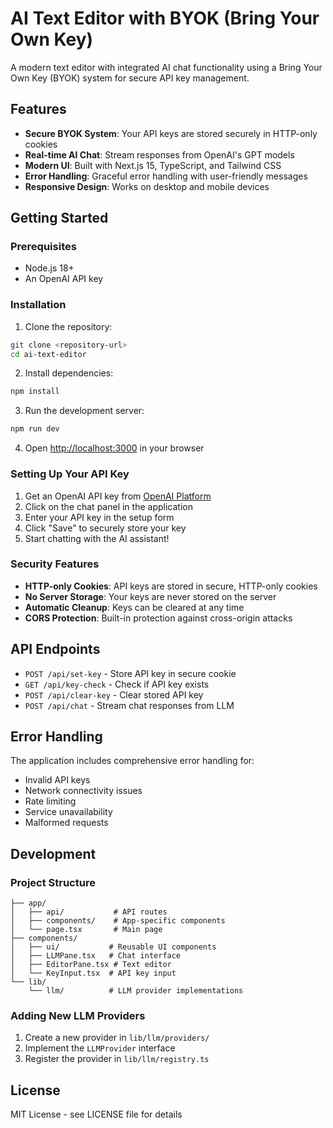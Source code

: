 # AI Text Editor with BYOK (Bring Your Own Key)

A modern text editor with integrated AI chat functionality using a Bring Your Own Key (BYOK) system for secure API key management.

## Features

- **Secure BYOK System**: Your API keys are stored securely in HTTP-only cookies
- **Real-time AI Chat**: Stream responses from OpenAI's GPT models
- **Modern UI**: Built with Next.js 15, TypeScript, and Tailwind CSS
- **Error Handling**: Graceful error handling with user-friendly messages
- **Responsive Design**: Works on desktop and mobile devices

## Getting Started

### Prerequisites

- Node.js 18+ 
- An OpenAI API key

### Installation

1. Clone the repository:
```bash
git clone <repository-url>
cd ai-text-editor
```

2. Install dependencies:
```bash
npm install
```

3. Run the development server:
```bash
npm run dev
```

4. Open [http://localhost:3000](http://localhost:3000) in your browser

### Setting Up Your API Key

1. Get an OpenAI API key from [OpenAI Platform](https://platform.openai.com/api-keys)
2. Click on the chat panel in the application
3. Enter your API key in the setup form
4. Click "Save" to securely store your key
5. Start chatting with the AI assistant!

### Security Features

- **HTTP-only Cookies**: API keys are stored in secure, HTTP-only cookies
- **No Server Storage**: Your keys are never stored on the server
- **Automatic Cleanup**: Keys can be cleared at any time
- **CORS Protection**: Built-in protection against cross-origin attacks

## API Endpoints

- `POST /api/set-key` - Store API key in secure cookie
- `GET /api/key-check` - Check if API key exists
- `POST /api/clear-key` - Clear stored API key
- `POST /api/chat` - Stream chat responses from LLM

## Error Handling

The application includes comprehensive error handling for:

- Invalid API keys
- Network connectivity issues
- Rate limiting
- Service unavailability
- Malformed requests

## Development

### Project Structure

```
├── app/
│   ├── api/           # API routes
│   ├── components/    # App-specific components
│   └── page.tsx       # Main page
├── components/
│   ├── ui/           # Reusable UI components
│   ├── LLMPane.tsx   # Chat interface
│   ├── EditorPane.tsx # Text editor
│   └── KeyInput.tsx  # API key input
└── lib/
    └── llm/          # LLM provider implementations
```

### Adding New LLM Providers

1. Create a new provider in `lib/llm/providers/`
2. Implement the `LLMProvider` interface
3. Register the provider in `lib/llm/registry.ts`

## License

MIT License - see LICENSE file for details
